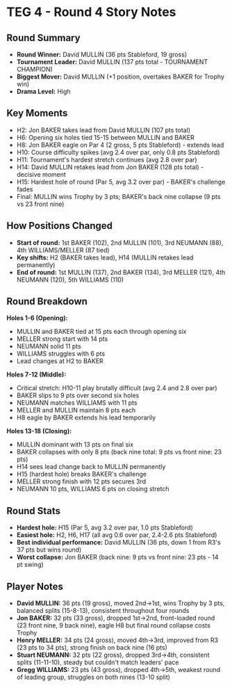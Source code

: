 # TEG 4 - Round 4 Story Notes

## Round Summary
- **Round Winner:** David MULLIN (36 pts Stableford, 19 gross)
- **Tournament Leader:** David MULLIN (137 pts total - TOURNAMENT CHAMPION)
- **Biggest Mover:** David MULLIN (+1 position, overtakes BAKER for Trophy win)
- **Drama Level:** High

## Key Moments
- H2: Jon BAKER takes lead from David MULLIN (107 pts total)
- H6: Opening six holes tied 15-15 between MULLIN and BAKER
- H8: Jon BAKER eagle on Par 4 (2 gross, 5 pts Stableford) - extends lead
- H10: Course difficulty spikes (avg 2.4 over par, only 0.8 pts Stableford)
- H11: Tournament's hardest stretch continues (avg 2.8 over par)
- H14: David MULLIN retakes lead from Jon BAKER (128 pts total) - decisive moment
- H15: Hardest hole of round (Par 5, avg 3.2 over par) - BAKER's challenge fades
- Final: MULLIN wins Trophy by 3 pts; BAKER's back nine collapse (9 pts vs 23 front nine)

## How Positions Changed
- **Start of round:** 1st BAKER (102), 2nd MULLIN (101), 3rd NEUMANN (88), 4th WILLIAMS/MELLER (87 tied)
- **Key shifts:** H2 (BAKER takes lead), H14 (MULLIN retakes lead permanently)
- **End of round:** 1st MULLIN (137), 2nd BAKER (134), 3rd MELLER (121), 4th NEUMANN (120), 5th WILLIAMS (110)

## Round Breakdown
**Holes 1-6 (Opening):**
- MULLIN and BAKER tied at 15 pts each through opening six
- MELLER strong start with 14 pts
- NEUMANN solid 11 pts
- WILLIAMS struggles with 6 pts
- Lead changes at H2 to BAKER

**Holes 7-12 (Middle):**
- Critical stretch: H10-11 play brutally difficult (avg 2.4 and 2.8 over par)
- BAKER slips to 9 pts over second six holes
- NEUMANN matches WILLIAMS with 11 pts
- MELLER and MULLIN maintain 8 pts each
- H8 eagle by BAKER extends his lead temporarily

**Holes 13-18 (Closing):**
- MULLIN dominant with 13 pts on final six
- BAKER collapses with only 8 pts (back nine total: 9 pts vs front nine: 23 pts)
- H14 sees lead change back to MULLIN permanently
- H15 (hardest hole) breaks BAKER's challenge
- MELLER strong finish with 12 pts secures 3rd
- NEUMANN 10 pts, WILLIAMS 6 pts on closing stretch

## Round Stats
- **Hardest hole:** H15 (Par 5, avg 3.2 over par, 1.0 pts Stableford)
- **Easiest hole:** H2, H6, H17 (all avg 0.6 over par, 2.4-2.6 pts Stableford)
- **Best individual performance:** David MULLIN (36 pts, down 1 from R3's 37 pts but wins round)
- **Worst collapse:** Jon BAKER (back nine: 9 pts vs front nine: 23 pts - 14 pt swing)

## Player Notes
- **David MULLIN:** 36 pts (19 gross), moved 2nd→1st, wins Trophy by 3 pts, balanced splits (15-8-13), consistent throughout four rounds
- **Jon BAKER:** 32 pts (33 gross), dropped 1st→2nd, front-loaded round (23 front nine, 9 back nine), eagle H8 but final round collapse costs Trophy
- **Henry MELLER:** 34 pts (24 gross), moved 4th→3rd, improved from R3 (23 pts to 34 pts), strong finish on back nine (16 pts)
- **Stuart NEUMANN:** 32 pts (22 gross), dropped 3rd→4th, consistent splits (11-11-10), steady but couldn't match leaders' pace
- **Gregg WILLIAMS:** 23 pts (43 gross), dropped 4th→5th, weakest round of leading group, struggles on both nines (13-10 split)


